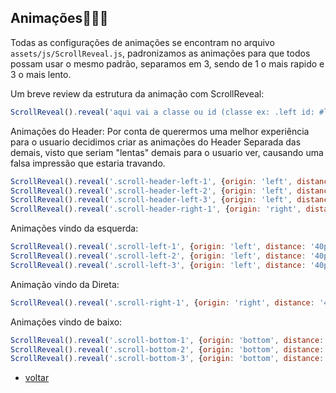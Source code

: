 ## Animações🤹🏼‍♀️ 

Todas as configurações de animações se encontram no arquivo `assets/js/ScrollReveal.js`, padronizamos as animações para que todos possam usar o mesmo padrão, separamos em 3, sendo de 1 o mais rapido e 3 o mais lento.

Um breve review da estrutura da animação com ScrollReveal:
```javascript
ScrollReveal().reveal('aqui vai a classe ou id (classe ex: .left id: #left', {origin: 'de onde vem (left right top bottom)', distance: 'controla a distância que os elementos se movem quando revelados.', duration: a duração do efeito, delay: e o delay de quando se passar em "cima" });
```
Animações do Header:
Por conta de querermos uma melhor experiência para o usuario decidimos criar as animações
do Header Separada das demais, visto que seriam "lentas" demais para o usuario ver, causando uma falsa impressão que estaria travando.

```javascript
ScrollReveal().reveal('.scroll-header-left-1', {origin: 'left', distance: '40px', duration: 1000, delay: 0});
ScrollReveal().reveal('.scroll-header-left-2', {origin: 'left', distance: '40px', duration: 1000, delay: 150});
ScrollReveal().reveal('.scroll-header-left-3', {origin: 'left', distance: '40px', duration: 1000, delay: 300});
ScrollReveal().reveal('.scroll-header-right-1', {origin: 'right', distance: '40px', duration: 1000, delay: 150});
```

Animações vindo da esquerda:
```javascript
ScrollReveal().reveal('.scroll-left-1', {origin: 'left', distance: '40px', duration: 1000, delay: 500 });
ScrollReveal().reveal('.scroll-left-2', {origin: 'left', distance: '40px', duration: 1000, delay: 800 });
ScrollReveal().reveal('.scroll-left-3', {origin: 'left', distance: '40px', duration: 1000, delay: 1000 });
```

Animação vindo da Direta:
```javascript
ScrollReveal().reveal('.scroll-right-1', {origin: 'right', distance: '40px', duration: 1000, delay: 500 });
```
Animações vindo de baixo:
```javascript
ScrollReveal().reveal('.scroll-bottom-1', {origin: 'bottom', distance: '40px', duration: 1000, delay: 500 });
ScrollReveal().reveal('.scroll-bottom-2', {origin: 'bottom', distance: '40px', duration: 1000, delay: 800 });
ScrollReveal().reveal('.scroll-bottom-3', {origin: 'bottom', distance: '40px', duration: 1000, delay: 1000 });
```
* [voltar](./Padroes.md)